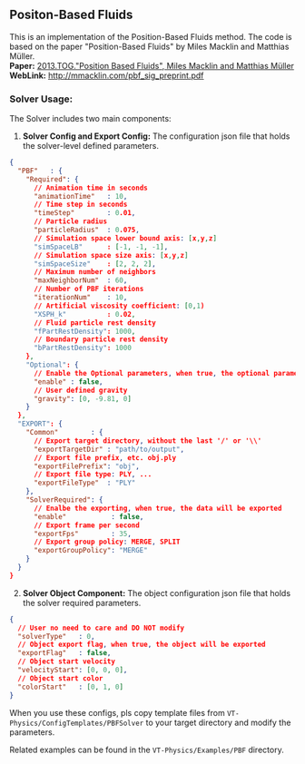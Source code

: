 ## Positon-Based Fluids

This is an implementation of the Position-Based Fluids method. The code is based on the paper "Position-Based Fluids" by
Miles Macklin and Matthias Müller.  
**Paper:** <u>2013.TOG."Position Based Fluids", Miles Macklin and Matthias Müller</u>  
**WebLink:** <u>http://mmacklin.com/pbf_sig_preprint.pdf</u>

### Solver Usage:

The Solver includes two main components:

1. **Solver Config and Export Config:** The configuration json file that holds the solver-level defined parameters.  
```json
{
  "PBF"   : {
    "Required": {
      // Animation time in seconds
      "animationTime"   : 10,
      // Time step in seconds
      "timeStep"        : 0.01,
      // Particle radius
      "particleRadius"  : 0.075,
      // Simulation space lower bound axis: [x,y,z]
      "simSpaceLB"      : [-1, -1, -1],
      // Simulation space size axis: [x,y,z]
      "simSpaceSize"    : [2, 2, 2],
      // Maximum number of neighbors
      "maxNeighborNum"  : 60,
      // Number of PBF iterations
      "iterationNum"    : 10,
      // Artificial viscosity coefficient: [0,1)
      "XSPH_k"          : 0.02,
      // Fluid particle rest density
      "fPartRestDensity": 1000,
      // Boundary particle rest density
      "bPartRestDensity": 1000
    },
    "Optional": {
      // Enable the Optional parameters, when true, the optional parameters are used to replace the default values
      "enable" : false,
      // User defined gravity
      "gravity": [0, -9.81, 0]
    }
  },
  "EXPORT": {
    "Common"        : {
      // Export target directory, without the last '/' or '\\'
      "exportTargetDir" : "path/to/output",
      // Export file prefix, etc. obj.ply
      "exportFilePrefix": "obj",
      // Export file type: PLY, ...
      "exportFileType"  : "PLY"
    },
    "SolverRequired": {
      // Enalbe the exporting, when true, the data will be exported
      "enable"           : false,
      // Export frame per second
      "exportFps"        : 35,
      // Export group policy: MERGE, SPLIT
      "exportGroupPolicy": "MERGE"
    }
  }
}

```

2. **Solver Object Component:** The object configuration json file that holds the solver required parameters.
```json
{
  // User no need to care and DO NOT modify
  "solverType"   : 0,
  // Object export flag, when true, the object will be exported
  "exportFlag"   : false,
  // Object start velocity
  "velocityStart": [0, 0, 0],
  // Object start color
  "colorStart"   : [0, 1, 0]
}

```

When you use these configs, pls copy template files from `VT-Physics/ConfigTemplates/PBFSolver` to your target directory and modify the parameters.  

Related examples can be found in the `VT-Physics/Examples/PBF` directory.